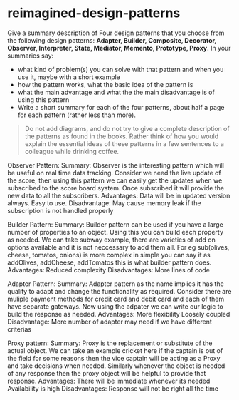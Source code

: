 # reimagined-design-patterns

Give a summary description of Four design patterns that you choose from the following design patterns: **Adapter,  Builder, Composite, Decorator, Observer, Interpreter, State, Mediator, Memento, Prototype, Proxy**. In your summaries say:

- what kind of problem(s) you can solve with that pattern and when you use it, maybe with a short example
- how the pattern works, what the basic idea of the pattern is
- what the main advantage and what the the main disadvantage is of using this pattern
- Write a short summary for each of the four patterns, about half a page for each pattern (rather less than more). 

> Do not add diagrams, and do not try to give a complete description of the patterns as found in the books. Rather think of how you would explain the essential ideas of these patterns in a few sentences to a colleague while drinking coffee.
> 

Observer Pattern:
  Summary:
    Observer is the interesting pattern which will be useful on real time data tracking. Consider we need the live update of the score, then using this pattern we can easily get the updates when we subscribed to the score board system. Once subscribed it will provide the new data to all the subscribers.
  Advantages:
    Data will be in updated version always.
    Easy to use.
  Disadvantage:
    May cause memory leak if the subscription is not handled properly
    
Builder Pattern:
  Summary:
    Builder pattern can be used if you have a large number of properties to an object. Using this you can build each property as needed. We can take subway example, there are varieties of add on options available and it is not neccessary to add them all. For eg sub(olives, cheese, tomatos, onions) is more complex in simple you can say it as addOlives, addCheese, addTomatos this is what builder pattern does.
  Advantages:
    Reduced complexity
  Disadvantages:
    More lines of code
    
Adapter Pattern:
  Summary: 
    Adapter pattern as the name implies it has the quality to adapt and change the functionality as required. Consider there are muliple payment methods for credit card and debit card and each of them have separate gateways. Now using the adpater we can write our logic to build the response as needed.
  Advantages:
    More flexibility
    Loosely coupled
  Disadvantage:
    More number of adapter may need if we have different criterias
    
Proxy pattern:
  Summary:
    Proxy is the replacement or substitute of the actual object. We can take an example cricket here if the captain is out of the field for some reasons then the vice captain will be acting as a Proxy and take decisions when needed. Similarly whenever the object is needed of any response then the proxy object will be helpful to provide that response.
  Advantages:
    There will be immediate whenever its needed
    Availability is high
  Disadvantages:
    Response will not be right all the time
